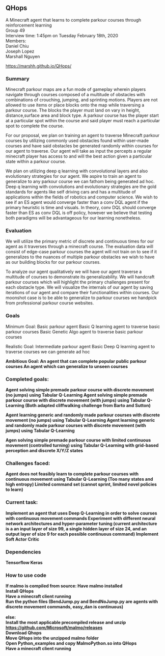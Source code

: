 ## QHops

A Minecraft agent that learns to complete parkour courses through reinforcement learning <br>
Group 49 <br>
Interview time: 1:45pm on Tuesday February 18th, 2020<br> 
Members:<br>
Daniel Chiu <br>
Joseph Lopez <br>
Marshall Nguyen <br>

https://marshh.github.io/QHops/

### Summary

Minecraft parkour maps are a fun mode of gameplay wherein players navigate through courses composed of a multitude of obstacles with combinations of crouching, jumping, and sprinting motions. Players are not allowed to use items or place blocks onto the map while traversing a parkour course. The blocks the player must land on vary in height, distance,surface area and block type. A parkour course has the player start at a particular spot within the course and said player must reach a particular spot to complete the course. 

For our proposal, we plan on training an agent to traverse Minecraft parkour courses by utilizing commonly used obstacles found within user-made courses and have said obstacles be generated randomly within courses for our agent to traverse. Our agent will take as input the percepts a regular minecraft player has access to and will the best action given a particular state within a parkour course.

We plan on utilizing deep q learning with convolutional layers and also evolutionary strategies for our agent. We aspire to train an agent to generalize to any parkour course we can fathom being generated ad hoc. Deep q learning with convolutions and evolutionary strategies are the gold standards for agents like self driving cars and has a multitude of applications within the fields of robotics and computer science. We wish to see if an ES agent would converge faster than a conv DQL agent if the primary heuristic is time and visuals. In theory, conv DQL should converge faster than ES as conv DQL is off policy, however we believe that testing both paradigms will be advantageous for our learning nonetheless.  

### Evaluation
 
We will utilize the primary metric of discrete and continuous times for our agent as it traverses through a minecraft course. The evaluation data will consist of edge-case parkour courses the agent will not train on to see if it generalizes to the nuances of multiple parkour obstacles we wish to have as our building blocks for our parkour courses.
 
To analyze our agent qualitatively we will have our agent traverse a multitude of courses to demonstrate its generalizability. We will handcraft parkour courses which will highlight the primary challenges present for each obstacle type. We will visualize the internals of our agent by saving iterations of our agent and compare their functionalities within courses. Our moonshot case is to be able to generalize to parkour courses we handpick from professional parkour course websites. 

### Goals

Minimum Goal: Basic parkour agent 
Basic Q learning agent to traverse basic parkour courses 
Basic Genetic Algo agent to traverse basic parkour courses 

Realistic Goal: Intermediate parkour agent 
Basic Deep Q learning agent to traverse courses we can generate ad hoc<b>

Ambitious Goal: An agent that can complete popular public parkour courses<b>
An agent which can generalize to unseen courses  

### Completed goals:

Agent solving simple premade parkour course with discrete movement (no jumps) using Tabular Q-Learning
Agent solving simple premade parkour course with discrete movement (with jumps) using Tabular Q-Learning
(Both adapted cliffwalking challenge from Barto and Sutton)

Agent learning generic and randomly made parkour courses with discrete movement (no jumps) using Tabular Q-Learning
Agent learning generic and randomly made parkour courses with discrete movement (with jumps) using Tabular Q-Learning

Agen solving simple premade parkour course with limited continuous movement (controlled turning) using Tabular Q-Learning with grid-based perception and discrete X/Y/Z states

### Challenges faced:
Agent does not feasibly learn to complete parkour courses with continuous movement using Tabular Q-Learning (Too many states and high entropy)
Limited command set (cannot sprint, limited novel policies to learn)

### Current task:
Implement an agent that uses Deep Q-Learning in order to solve courses with continuous movement commands
Experiment with different neural network architectures and hyper-parameter tuning (current architecture is a an input layer of size 99, a single hidden layer of size 24, and an output layer of size 9 for each possible continuous command)
Implement Soft Actor Critic


### Dependencies
Tensorflow
Keras

### How to use code
If malmo is compiled from source:
Have malmo installed <br>
Install QHops <br>
Have a minecraft client running <br>
Run the python files (BendJump.py and BendNoJump.py are agents with discrete movement commands, easy_dan is continuous) <br>
<br> else: <br>
Install the most applicable precompiled release and unzip<br>
https://github.com/Microsoft/malmo/releases <br>
Download Qhops<br>
Move QHops into the unzipped malmo folder <br>
Open Python_examples and copy MalmoPython.so into QHops <br>
Have a minecraft client running <br>

